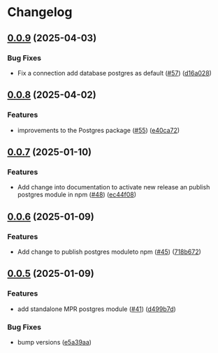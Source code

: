 # Changelog

## [0.0.9](https://github.com/2060-io/message-pickup-repository/compare/@2060.io/credo-ts-message-pickup-repository-pg@v0.0.8...@2060.io/credo-ts-message-pickup-repository-pg@v0.0.9) (2025-04-03)


### Bug Fixes

* Fix a connection add database postgres as default ([#57](https://github.com/2060-io/message-pickup-repository/issues/57)) ([d16a028](https://github.com/2060-io/message-pickup-repository/commit/d16a0285716343c925998b8b7d319dd27aab1871))

## [0.0.8](https://github.com/2060-io/message-pickup-repository/compare/@2060.io/credo-ts-message-pickup-repository-pg@v0.0.7...@2060.io/credo-ts-message-pickup-repository-pg@v0.0.8) (2025-04-02)


### Features

* improvements to the Postgres package ([#55](https://github.com/2060-io/message-pickup-repository/issues/55)) ([e40ca72](https://github.com/2060-io/message-pickup-repository/commit/e40ca72f509658006edb917004f56f9a88e4ac89))

## [0.0.7](https://github.com/2060-io/message-pickup-repository/compare/@2060.io/credo-ts-message-pickup-repository-pg@v0.0.6...@2060.io/credo-ts-message-pickup-repository-pg@v0.0.7) (2025-01-10)


### Features

* Add change into documentation to activate new release an publish postgres module in npm ([#48](https://github.com/2060-io/message-pickup-repository/issues/48)) ([ec44f08](https://github.com/2060-io/message-pickup-repository/commit/ec44f08b9c7d0ff00981680d7f47c2164c4e89b5))

## [0.0.6](https://github.com/2060-io/message-pickup-repository/compare/@2060.io/credo-ts-message-pickup-repository-pg@v0.0.5...@2060.io/credo-ts-message-pickup-repository-pg@v0.0.6) (2025-01-09)


### Features

* Add change to publish postgres moduleto npm ([#45](https://github.com/2060-io/message-pickup-repository/issues/45)) ([718b672](https://github.com/2060-io/message-pickup-repository/commit/718b6720934fc8d3a8dd5916c4417653a0226ae6))

## [0.0.5](https://github.com/2060-io/message-pickup-repository/compare/@2060.io/credo-ts-message-pickup-repository-pg-v0.0.1...@2060.io/credo-ts-message-pickup-repository-pg@v0.0.5) (2025-01-09)


### Features

* add standalone MPR postgres module ([#41](https://github.com/2060-io/message-pickup-repository/issues/41)) ([d499b7d](https://github.com/2060-io/message-pickup-repository/commit/d499b7d19fa4ad08ffdadad93b253f9ac2d6cf14))


### Bug Fixes

* bump versions ([e5a39aa](https://github.com/2060-io/message-pickup-repository/commit/e5a39aae66abb33c313f51c8cdb796f5a914400a))
